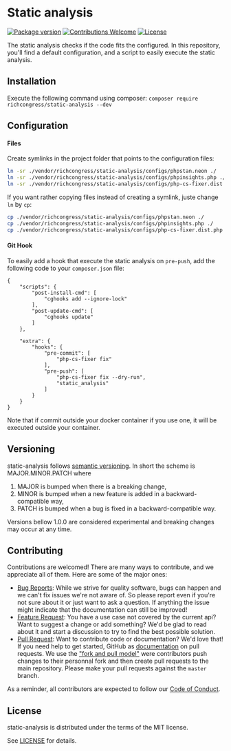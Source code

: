 # Static analysis

[![Package version](https://img.shields.io/packagist/v/richcongress/static-analysis)](https://packagist.org/packages/richcongress/static-analysis)
[![Contributions Welcome](https://img.shields.io/badge/contributions-welcome-brightgreen.svg?style=flat)](https://github.com/richcongress/static-analysis/issues)
[![License](https://img.shields.io/badge/license-MIT-blue.svg)](LICENSE.md)

The static analysis checks if the code fits the configured. In this repository, you'll find a default configuration, and a script to easily execute the static analysis.


## Installation

Execute the following command using composer: `composer require richcongress/static-analysis --dev`


## Configuration

#### Files

Create symlinks in the project folder that points to the configuration files:

```bash
ln -sr ./vendor/richcongress/static-analysis/configs/phpstan.neon ./
ln -sr ./vendor/richcongress/static-analysis/configs/phpinsights.php ./
ln -sr ./vendor/richcongress/static-analysis/configs/php-cs-fixer.dist.php ./.php-cs-fixer.dist.php
```

If you want rather copying files instead of creating a symlink, juste change `ln` by `cp`:

```bash
cp ./vendor/richcongress/static-analysis/configs/phpstan.neon ./
cp ./vendor/richcongress/static-analysis/configs/phpinsights.php ./
cp ./vendor/richcongress/static-analysis/configs/php-cs-fixer.dist.php ./.php-cs-fixer.dist.php
```

#### Git Hook

To easily add a hook that execute the static analysis on `pre-push`, add the following code to your `composer.json` file:

```
{
    "scripts": {
        "post-install-cmd": [
            "cghooks add --ignore-lock"
        ],
        "post-update-cmd": [
            "cghooks update"
        ]
    },

    "extra": {
        "hooks": {
            "pre-commit": [
                "php-cs-fixer fix"
            ],
            "pre-push": [
                "php-cs-fixer fix --dry-run",
                "static_analysis"
            ]
        }
    }
}
```

Note that if commit outside your docker container if you use one, it will be executed outside your container.


## Versioning

static-analysis follows [semantic versioning](https://semver.org/). In short the scheme is MAJOR.MINOR.PATCH where
1. MAJOR is bumped when there is a breaking change,
2. MINOR is bumped when a new feature is added in a backward-compatible way,
3. PATCH is bumped when a bug is fixed in a backward-compatible way.

Versions bellow 1.0.0 are considered experimental and breaking changes may occur at any time.


## Contributing

Contributions are welcomed! There are many ways to contribute, and we appreciate all of them. Here are some of the major ones:

* [Bug Reports](https://github.com/richcongress/static-analysis/issues): While we strive for quality software, bugs can happen and we can't fix issues we're not aware of. So please report even if you're not sure about it or just want to ask a question. If anything the issue might indicate that the documentation can still be improved!
* [Feature Request](https://github.com/richcongress/static-analysis/issues): You have a use case not covered by the current api? Want to suggest a change or add something? We'd be glad to read about it and start a discussion to try to find the best possible solution.
* [Pull Request](https://github.com/richcongress/static-analysis/merge_requests): Want to contribute code or documentation? We'd love that! If you need help to get started, GitHub as [documentation](https://help.github.com/articles/about-pull-requests/) on pull requests. We use the ["fork and pull model"](https://help.github.com/articles/about-collaborative-development-models/) were contributors push changes to their personnal fork and then create pull requests to the main repository. Please make your pull requests against the `master` branch.

As a reminder, all contributors are expected to follow our [Code of Conduct](CODE_OF_CONDUCT.md).


## License

static-analysis is distributed under the terms of the MIT license.

See [LICENSE](LICENSE) for details.
